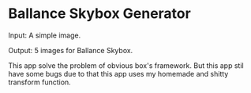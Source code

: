 # Ballance Skybox Generator

Input: A simple image.

Output: 5 images for Ballance Skybox.

This app solve the problem of obvious box's framework. But this app stil have some bugs due to that this app uses my homemade and shitty transform function.

